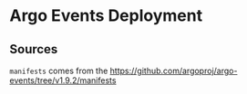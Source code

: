 # Argo Events Deployment

## Sources

`manifests` comes from the <https://github.com/argoproj/argo-events/tree/v1.9.2/manifests>
